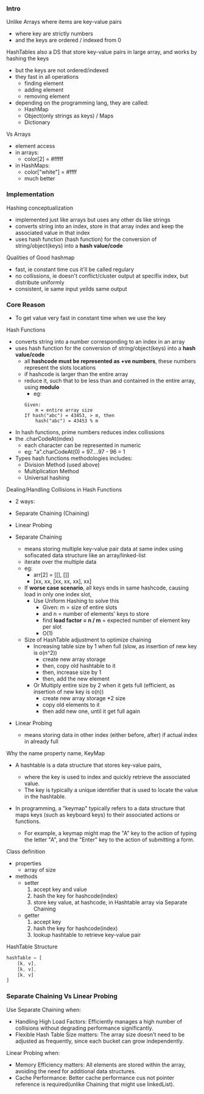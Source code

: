 ### Intro

Unlike Arrays where items are key-value pairs    
- where key are strictly numbers
- and the keys are ordered / indexed from 0

HashTables also a DS that store key-value pairs in large array, and works by hashing the keys
- but the keys are not ordered/indexed
- they fast in all operations
    - finding element
    - adding element
    - removing element
- depending on the programming lang, they are called:
    - HashMap
    - Object(only strings as keys) / Maps
    - Dictionary

Vs Arrays 
- element access
- in arrays: 
    - color[2] = #fffff
- in HashMaps:
    - color["white"] = #ffff
    - much better
        
### Implementation
Hashing conceptualization
- implemented just like arrays but uses any other ds like strings
- converts string into an index, store in that array index and keep the associated value in that index
- uses hash function (hash function) for the conversion of string/object(keys) into a **hash value/code**
        

Qualities of Good hashmap
- fast, ie constant time cus it'll be called regulary
- no collissions, ie doesn't conflict/cluster output at specifix index, but distribute uniformly
- consistent, ie same input yeilds same output

### Core Reason
- To get value very fast in constant time when we use the key



Hash Functions
- converts string into a number corresponding to an index in an array
- uses hash function for the conversion of string/object(keys) into a **hash value/code**
    - all **hashcode must be represented as +ve numbers**, these numbers represent the slots locations
    - if hashcode is larger than the entire array
    - reduce it, such that to be less than and contained in the entire array, using **modulo**
        - eg: 
        ```
        Given:
            m = entire array size
        If hash("abc") = 43453, > m, then 
            hash("abc") = 43453 % m
        ```
- In hash functions, prime numbers reduces index collissions
- the .charCodeAt(index)
    - each character can be represented in numeric
    - eg: "a".charCodeAt(0) = 97....97 - 96 = 1
- Types hash functions methodologies includes:
    - Division Method (used above)
    - Multiplication Method
    - Universal hashing

Dealing/Handling Collisions in Hash Functions
- 2 ways:
- Separate Chaining (Chaining)
- Linear Probing

- Separate Chaining
    - means storing multiple key-value pair data at same index using sofiscated data structure like an array/linked-list
    - iterate over the multiple data
    - eg: 
        - arr[2] = [[], []]
        - [xx, xx, [xx, xx, xx], xx]
    - If **worse case scenario**, all keys ends in same hashcode, causing load in only one index slot,
        - Use Uniform Hashing to solve this
            - Given: m = size of entire slots
            - and n = number of elements' keys to store
            - find **load factor = n / m** = expected number of element key per slot
            - O(1)
    - Size of HashTable adjustment to optimize chaining
        - Increasing table size by 1 when full (slow, as insertion of new key is o(n^2))
            - create new array storage
            - then, copy old hashtable to it
            - then, increase size by 1
            - then, add the new element
        - Or Multiply entire size by 2 when it gets full (efficient, as insertion of new key is o(n))
            - create new array storage *2 size
            - copy old elements to it
            - then add new one, until it get full again


- Linear Probing
    - means storing data in other index (either before, after) if actual index in already full

Why the name property name, KeyMap
- A hashtable is a data structure that stores key-value pairs, 
    - where the key is used to index and quickly retrieve the associated value.
    - The key is typically a unique identifier that is used to locate the value in the hashtable.

- In programming, a "keymap" typically refers to a data structure that maps keys (such as keyboard keys) to their associated actions or functions. 
    - For example, a keymap might map the "A" key to the action of typing the letter "A", and the "Enter" key to the action of submitting a form.

Class definition
- properties
    - array of size
- methods
    - setter
        1. accept key and value
        2. hash the key for hashcode(index)
        3. store key value, at hashcode, in Hashtable array via Separate Chaining
    - getter
        1. accept key
        2. hash the key for hashcode(index)
        3. lookup hashtable to retrieve key-value pair

HashTable Structure
```js
hashTable = [
    [k, v],
    [k, v],
    [k, v]
]
```


### Separate Chaining Vs Linear Probing
Use Separate Chaining when:
- Handling High Load Factors: Efficiently manages a high number of collisions without degrading performance significantly.
- Flexible Hash Table Size matters: The array size doesn't need to be adjusted as frequently, since each bucket can grow independently.

Linear Probing when:
- Memory Efficiency matters: All elements are stored within the array, avoiding the need for additional data structures.
- Cache Performance: Better cache performance cus not pointer reference is required(unlike Chaining that might use linkedList).
